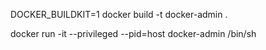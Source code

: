 DOCKER_BUILDKIT=1 docker build -t docker-admin .

docker run -it --privileged --pid=host docker-admin /bin/sh

